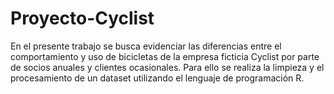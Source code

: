 # Proyecto-Cyclist
En el presente trabajo se busca evidenciar las diferencias entre el comportamiento y uso de bicicletas de la empresa ficticia Cyclist por parte de socios anuales y clientes ocasionales. Para ello se realiza la limpieza y el procesamiento de un dataset utilizando el lenguaje de programación R.
